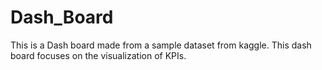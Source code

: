 # Dash_Board
This is a Dash board made from a sample dataset from kaggle. This dash board focuses on the visualization of KPIs.
